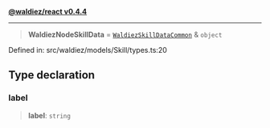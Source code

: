 [**@waldiez/react v0.4.4**](../../README.md)

***

> **WaldiezNodeSkillData** = [`WaldiezSkillDataCommon`](WaldiezSkillDataCommon.md) & `object`

Defined in: src/waldiez/models/Skill/types.ts:20

## Type declaration

### label

> **label**: `string`
